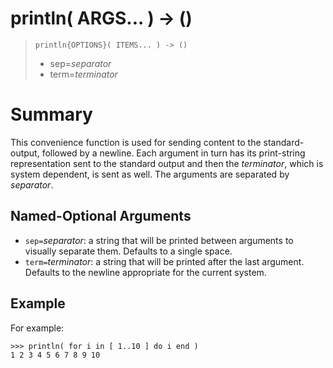 # println( ARGS... ) -> ()

> `println{OPTIONS}( ITEMS... ) -> ()`
> - sep=_separator_
> - term=_terminator_

# Summary

This convenience function is used for sending content to the standard-output, followed by a newline. Each argument in turn has its print-string representation sent to the standard output and then the _terminator_, which is system dependent, is sent as well. The arguments are separated by _separator_.

## Named-Optional Arguments

* `sep=`_separator_: a string that will be printed between arguments to visually separate them. Defaults to a single space.
* `term=`_terminator_: a string that will be printed after the last argument. Defaults to the newline appropriate for the current system.

## Example

For example:

```
>>> println( for i in [ 1..10 ] do i end ) 
1 2 3 4 5 6 7 8 9 10
```
